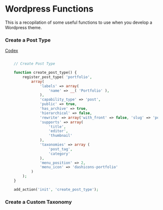 # Wordpress Functions

This is a recopilation of some useful functions to use when you develop a Wordpress theme.

### Create a Post Type
[Codex](https://codex.wordpress.org/Function_Reference/register_post_type)

```PHP

	// Create Post Type

	function create_post_type() {
		register_post_type( 'portfolio',
			array(
				'labels' => array(
					'name' => __( 'Portfolio' ),
				),
				'capability_type' => 'post',
				'public' => true,
				'has_archive' => true,
				'hierarchical' => false,
				'rewrite' => array('with_front' => false, 'slug' => 'portfolio'),
				'supports' => array(
					'title',
					'editor',
					'thumbnail'
				),
				'taxonomies' => array (
					'post_tag',
					'category'
				),
				'menu_position' => 2,
				'menu_icon' => 'dashicons-portfolio'
			)
		);
	}

	add_action('init', 'create_post_type');

```

### Create a Custom Taxonomy

```PHP



```